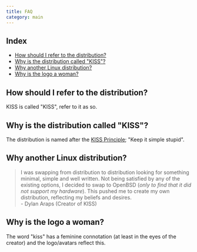 ```yaml
---
title: FAQ
category: main
---
```


## Index

<!-- vim-markdown-toc GFM -->

* [How should I refer to the distribution?](#how-should-i-refer-to-the-distribution)
* [Why is the distribution called "KISS"?](#why-is-the-distribution-called-kiss)
* [Why another Linux distribution?](#why-another-linux-distribution)
* [Why is the logo a woman?](#why-is-the-logo-a-woman)

<!-- vim-markdown-toc -->

## How should I refer to the distribution?

KISS is called "KISS", refer to it as so.


## Why is the distribution called "KISS"?

The distribution is named after the [KISS Principle](https://en.wikipedia.org/wiki/KISS_principle); "Keep it simple stupid".


## Why another Linux distribution?

> I was swapping from distribution to distribution looking for something minimal, simple and well written. Not being satisfied by any of the existing options, I decided to swap to OpenBSD (*only to find that it did not support my hardware*). This pushed me to create my own distribution, reflecting my beliefs and desires.<br>- Dylan Araps (Creator of KISS)


## Why is the logo a woman?

The word "kiss" has a feminine connotation (at least in the eyes of the creator) and the logo/avatars reflect this.
